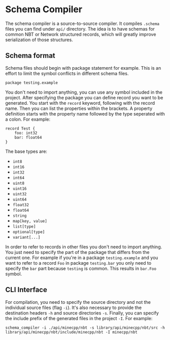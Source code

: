 # Schema Compiler

The schema compiler is a source-to-source compiler. It compiles `.schema` files you can find under `api/` directory.
The idea is to have schemas for common NBT or Network structured records, which
will greatly improve serialization of those structures.

## Schema format

Schema files should begin with package statement for example.
This is an effort to limit the symbol conflicts in different schema files.

```
package testing.example
```

You don't need to import anything, you can use any symbol included in the project.
After specifying the package you can define record you want to be generated.
You start with the `record` keyword, following with the record name.
Then you can list the properties within the brackets.
A property definition starts with the property name followed by the type
seperated with a colon. For example:

```
record Test {
    foo: int32
    bar: float64
}
```

The base types are:
- `int8`
- `int16`
- `int32`
- `int64`
- `uint8`
- `uint16`
- `uint32`
- `uint64`
- `float32`
- `float64`
- `string`
- `map[key, value]`
- `list[type]`
- `optional[type]`
- `variant[...]`

In order to refer to records in other files you don't need to import anything. 
You just need to specify the part of the package that differs from the current one.
For example if you're in a package `testing.example` and you want to refer to a record `Foo`
in package `testing.bar` you only need to specify the `bar` part because `testing` is common.
This results in `bar.Foo` symbol.

## CLI Interface

For compilation, you need to specify the source directory and not the individual source files (flag `-i`). 
It's also necessary to provide the destination headers `-h` and source directories `-s`.
Finally, you can specify the include prefix of the generated files in the project `-I`.
For example:
```
schema_compiler -i ./api/minecpp/nbt -s library/api/minecpp/nbt/src -h library/api/minecpp/nbt/include/minecpp/nbt -I minecpp/nbt
```
